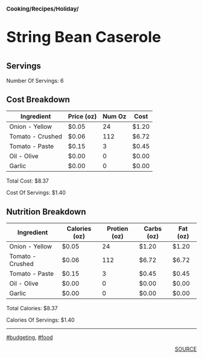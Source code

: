 # <p style='font-size: 15px;'>Cooking/Recipes/Holiday/</p>
# <p style='font-size: 40px;'>String Bean Caserole</p>

## Servings

Number Of Servings: 6

## Cost Breakdown

<div class='table-container'><table><thead>
<tr>
<th>Ingredient</th>
<th>Price (oz)</th>
<th>Num Oz</th>
<th>Cost</th>
</tr>
</thead><tbody><tr>
<td>Onion - Yellow</td>
<td>$0.05</td>
<td>24</td>
<td>$1.20</td>
</tr>
<tr>
<td>Tomato - Crushed</td>
<td>$0.06</td>
<td>112</td>
<td>$6.72</td>
</tr>
<tr>
<td>Tomato - Paste</td>
<td>$0.15</td>
<td>3</td>
<td>$0.45</td>
</tr>
<tr>
<td>Oil - Olive</td>
<td>$0.00</td>
<td>0</td>
<td>$0.00</td>
</tr>
<tr>
<td>Garlic</td>
<td>$0.00</td>
<td>0</td>
<td>$0.00</td>
</tr>
</tbody></table></div>


Total Cost: $8.37

Cost Of Servings: $1.40

## Nutrition Breakdown

<div class='table-container'><table><thead>
<tr>
<th>Ingredient</th>
<th>Calories (oz)</th>
<th>Protien (oz)</th>
<th>Carbs (oz)</th>
<th>Fat (oz)</th>
</tr>
</thead><tbody><tr>
<td>Onion - Yellow</td>
<td>$0.05</td>
<td>24</td>
<td>$1.20</td>
<td>$1.20</td>
</tr>
<tr>
<td>Tomato - Crushed</td>
<td>$0.06</td>
<td>112</td>
<td>$6.72</td>
<td>$6.72</td>
</tr>
<tr>
<td>Tomato - Paste</td>
<td>$0.15</td>
<td>3</td>
<td>$0.45</td>
<td>$0.45</td>
</tr>
<tr>
<td>Oil - Olive</td>
<td>$0.00</td>
<td>0</td>
<td>$0.00</td>
<td>$0.00</td>
</tr>
<tr>
<td>Garlic</td>
<td>$0.00</td>
<td>0</td>
<td>$0.00</td>
<td>$0.00</td>
</tr>
</tbody></table></div>


Total Calories: $8.37

Calories Of Servings: $1.40

<div style='page-break-after: always;'></div>
<div style='page-break-after: always;'></div>

<hr/>

<div style='page-break-after: always;'></div>
<div style='page-break-after: always;'></div>

<a href='tag-budgeting.html'>#budgeting</a>, <a href='tag-food.html'>#food</a>
<div style='page-break-after: always;'></div>

<div style='text-align: right'>
<a href='https://www.youtube.com/watch?v=lChIsYoLne0&t=486s'>SOURCE</a>
</div>
